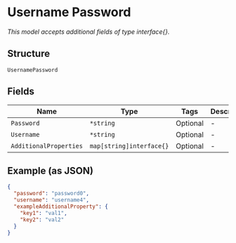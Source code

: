 
# Username Password

*This model accepts additional fields of type interface{}.*

## Structure

`UsernamePassword`

## Fields

| Name | Type | Tags | Description |
|  --- | --- | --- | --- |
| `Password` | `*string` | Optional | - |
| `Username` | `*string` | Optional | - |
| `AdditionalProperties` | `map[string]interface{}` | Optional | - |

## Example (as JSON)

```json
{
  "password": "password0",
  "username": "username4",
  "exampleAdditionalProperty": {
    "key1": "val1",
    "key2": "val2"
  }
}
```

